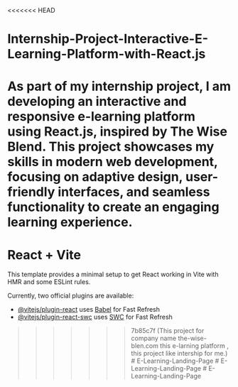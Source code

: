 <<<<<<< HEAD
# Internship-Project-Interactive-E-Learning-Platform-with-React.js
As part of my internship project, I am developing an interactive and responsive e-learning platform using React.js, inspired by The Wise Blend. This project showcases my skills in modern web development, focusing on adaptive design, user-friendly interfaces, and seamless functionality to create an engaging learning experience.
=======
# React + Vite

This template provides a minimal setup to get React working in Vite with HMR and some ESLint rules.

Currently, two official plugins are available:

- [@vitejs/plugin-react](https://github.com/vitejs/vite-plugin-react/blob/main/packages/plugin-react/README.md) uses [Babel](https://babeljs.io/) for Fast Refresh
- [@vitejs/plugin-react-swc](https://github.com/vitejs/vite-plugin-react-swc) uses [SWC](https://swc.rs/) for Fast Refresh
>>>>>>> 7b85c7f (This project for company name the-wise-blen.com this e-larning platform , this project like intership for me.)
#   E - L e a r n i n g - L a n d i n g - P a g e  
 #   E - L e a r n i n g - L a n d i n g - P a g e  
 #   E - L e a r n i n g - L a n d i n g - P a g e  
 